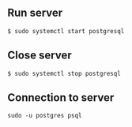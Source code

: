 ## Run server

```shell
$ sudo systemctl start postgresql
```

## Close server

```shell
$ sudo systemctl stop postgresql
```

## Connection to server

```shell
sudo -u postgres psql
```
